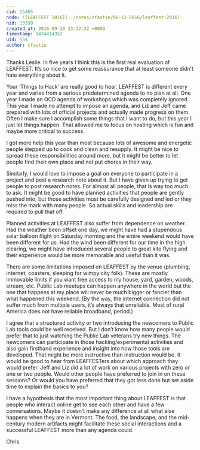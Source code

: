 ```yaml
---
cid: 15465
node: ![LEAFFEST 2016](../notes/cfastie/08-12-2016/leaffest-2016)
nid: 13350
created_at: 2016-09-20 23:32:32 +0000
timestamp: 1474414352
uid: 554
author: cfastie
---
```


Thanks Leslie. In five years I think this is the first real evaluation of LEAFFEST. It’s so nice to get some reassurance that at least someone didn’t hate everything about it.  

Your ‘Things to Hack’ are really good to hear. LEAFFEST is different every year and varies from a serious predetermined agenda to no plan at all. One year I made an OCD agenda of workshops which was completely ignored. This year I made no attempt to impose an agenda, and Liz and Jeff came prepared with lots of official projects and actually made progress on them. Often I make sure I accomplish some things that I want to do, but this year I just let things happen. That allowed me to focus on hosting which is fun and maybe more critical to success. 

I got more help this year than most because lots of awesome and energetic people stepped up to cook and clean and resupply. It might be nice to spread these responsibilities around more, but it might be better to let people find their own place and not put chores in their way. 

Similarly, I would love to impose a goal on everyone to participate in a project and post a research note about it. But I have given up trying to get people to post research notes. For almost all people, that is way too much to ask. It might be good to have planned activities that people are gently pushed into, but those activities must be carefully designed and led or they miss the mark with many people. So actual skills and leadership are required to pull that off.

Planned activities at LEAFFEST also suffer from dependence on weather. Had the weather been offset one day, we might have had a stupendous solar balloon flight on Saturday morning and the entire weekend would have been different for us. Had the wind been different for our time in the high clearing, we might have introduced several people to great kite flying and their experience would be more memorable and useful than it was. 

There are some limitations imposed on LEAFFEST by the venue (plumbing, internet, coasters, sleeping for wimpy city folk). These are mostly immovable limits if you want free access to my house, yard, garden, woods, stream, etc. Public Lab meetups can happen anywhere in the world but the one that happens at my place will never be much bigger or fancier than what happened this weekend. (By the way, the internet connection did not suffer much from multiple users, it’s always that unreliable. Most of rural America does not have reliable broadband, period.)

I agree that a structured activity or two introducing the newcomers to Public Lab tools could be well received. But I don’t know how many people would prefer that to just watching the Public Lab veterans try new things. The newcomers can participate in those hacking/experimental activities and also gain firsthand experience and insight into how those tools are developed. That might be more instructive than instruction would be.  It would be good to hear from LEAFFESTers about which approach they would prefer. Jeff and Liz did a lot of work on various projects with zero or one or two people. Would other people have preferred to join in on these sessions? Or would you have preferred that they got less done but set aside time to explain the basics to you?

I have a hypothesis that the most important thing about LEAFFEST is that people who interact online get to see each other and have a few conversations. Maybe it doesn’t make any difference at all what else happens when they are in Vermont. The food, the landscape, and the mid-century modern artifacts might facilitate these social interactions and a successful LEAFFEST more than any agenda could.  

Chris
